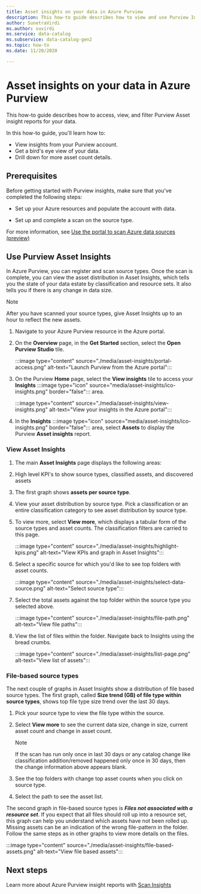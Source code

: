 ```yaml
---
title: Asset insights on your data in Azure Purview
description: This how-to guide describes how to view and use Purview Insights asset reporting on your data. 
author: SunetraVirdi
ms.author: suvirdi
ms.service: data-catalog
ms.subservice: data-catalog-gen2
ms.topic: how-to
ms.date: 11/20/2020

---
```


# Asset insights on your data in Azure Purview

This how-to guide describes how to access, view, and filter Purview Asset insight reports for your data.

In this how-to guide, you'll learn how to:

* View insights from your Purview account.
* Get a bird's eye view of your data.
* Drill down for more asset count details.

## Prerequisites

Before getting started with Purview insights, make sure that you've completed the following steps:

* Set up your Azure resources and populate the account with data.

* Set up and complete a scan on the source type.

For more information, see [Use the portal to scan Azure data sources (preview)](portal-scan-azure-data-sources.md) 

## Use Purview Asset Insights

In Azure Purview, you can register and scan source types. Once the scan is complete, you can view the asset distribution in Asset Insights, which tells you the state of your data estate by classification and resource sets. It also tells you if there is any change in data size.

> [!NOTE]
> After you have scanned your source types, give Asset Insights up to an hour to reflect the new assets.

1. Navigate to your Azure Purview resource in the Azure portal.

1. On the **Overview** page, in the **Get Started** section, select the **Open Purview Studio** tile.

   :::image type="content" source="./media/asset-insights/portal-access.png" alt-text="Launch Purview from the Azure portal":::

1. On the Purview **Home** page, select the **View insights** tile to access your **Insights** :::image type="icon" source="media/asset-insights/ico-insights.png" border="false"::: area.

   :::image type="content" source="./media/asset-insights/view-insights.png" alt-text="View your insights in the Azure portal":::

1. In the **Insights** :::image type="icon" source="media/asset-insights/ico-insights.png" border="false"::: area, select **Assets** to display the Purview **Asset insights** report.

### View Asset Insights

1. The main **Asset Insights** page displays the following areas:

2. High level KPI's to show source types, classified assets, and discovered assets
 
3. The first graph shows **assets per source type**.

4. View your asset distribution by source type. Pick a classification or an entire classification category to see asset distribution by source type. 
 
5. To view more, select **View more**, which displays a tabular form of the source types and asset counts. The classification filters are carried to this page.

   :::image type="content" source="./media/asset-insights/highlight-kpis.png" alt-text="View KPIs and graph in Asset Insights":::
 
6. Select a specific source for which you'd like to see top folders with asset counts. 

   :::image type="content" source="./media/asset-insights/select-data-source.png" alt-text="Select source type":::
 
7. Select the total assets against the top folder within the source type you selected above.

   :::image type="content" source="./media/asset-insights/file-path.png" alt-text="View file paths":::

8. View the list of files within the folder. Navigate back to Insights using the bread crumbs.

   :::image type="content" source="./media/asset-insights/list-page.png" alt-text="View list of assets":::  

### File-based source types
The next couple of graphs in Asset Insights show a distribution of file based source types. The first graph, called **Size trend (GB) of file type within source types**, shows top file type size trend over the last 30 days. 
 
1. Pick your source type to view the file type within the source. 
 
1. Select **View more** to see the current data size, change in size, current asset count and change in asset count.
 
   > [!NOTE]
   > If the scan has run only once in last 30 days or any catalog change like classification addition/removed happened only once in 30 days, then the change information above appears blank.

1. See the top folders with change top asset counts when you click on source type.

1. Select the path to see the asset list.

The second graph in file-based source types is ***Files not associated with a resource set***. If you expect that all files should roll up into a resource set, this graph can help you understand which assets have not been rolled up. Missing assets can be an indication of the wrong file-pattern in the folder. Follow the same steps as in other graphs to view more details on the files.

   :::image type="content" source="./media/asset-insights/file-based-assets.png" alt-text="View file based assets":::  

## Next steps

Learn more about Azure Purview insight reports with
[Scan Insights](/scan-insights.md)
